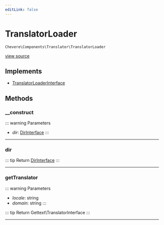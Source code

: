 ```yaml
---
editLink: false
---
```


# TranslatorLoader

`Chevere\Components\Translator\TranslatorLoader`

[view source](https://github.com/chevere/chevere/blob/main/src/Chevere/Components/Translator/TranslatorLoader.php)

## Implements

- [TranslatorLoaderInterface](../../Interfaces/Translator/TranslatorLoaderInterface.md)

## Methods

### __construct

::: warning Parameters
- *dir*: [DirInterface](../../Interfaces/Filesystem/DirInterface.md)
:::

---

### dir

::: tip Return
[DirInterface](../../Interfaces/Filesystem/DirInterface.md)
:::

---

### getTranslator

::: warning Parameters
- *locale*: string
- *domain*: string
:::

::: tip Return
Gettext\TranslatorInterface
:::

---
